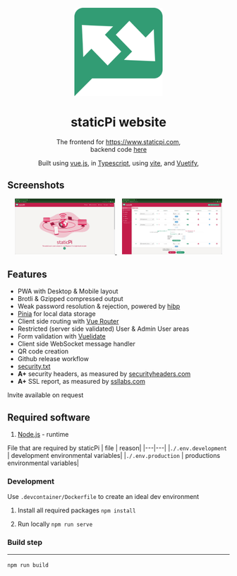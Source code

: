 <p align="center">
	<img src='./.github/logo.svg' width='200px'/>
</p>

<h1 align="center">staticPi website</h1>

<p align="center">
	The frontend for <a href='https://www.staticpi.com' target='_blank' rel='noopener noreferrer'>https://www.staticpi.com</a>,
	<br>backend code <a href='https://www.github.com/mrjackwills/staticpi_backend' target='_blank' rel='noopener noreferrer'>here</a>
</p>
<p align="center">
	Built using <a href='https://vuejs.org/' target='_blank' rel='noopener noreferrer'>vue.js</a>,
	in <a href='https://www.typescriptlang.org' target='_blank' rel='noopener noreferrer'>Typescript</a>,
	using <a href='https://vitejs.dev/' target='_blank' rel='noopener noreferrer'>vite</a>,
	and <a href='https://vuetifyjs.com/en/' target='_blank' rel='noopener noreferrer'>Vuetify</a>,
</p>


## Screenshots

<p align="center">
	<a href="https://raw.githubusercontent.com/mrjackwills/staticpi_vue/main/.github/screenshot_01.jpg" target='_blank' rel='noopener noreferrer'>
		<img src='./.github/screenshot_01.jpg' width='45%'/>
	</a>
	&nbsp;&nbsp;
	<a href="https://raw.githubusercontent.com/mrjackwills/staticpi_vue/main/.github/screenshot_02.jpg" target='_blank' rel='noopener noreferrer'>
		<img src='./.github/screenshot_02.jpg' width='45%'/>
	</a>
</p>


## Features

<ul>
	<li>PWA with Desktop & Mobile layout</li>
	<li>Brotli & Gzipped compressed output</li>
	<li>Weak password resolution & rejection, powered by <a href='https://haveibeenpwned.com/' target='_blank' rel='noopener noreferrer'>hibp</a></li>
	<li><a href="https://pinia.vuejs.org/" target='_blank' rel='noopener noreferrer'>Pinia</a> for local data storage</li>
	<li>Client side routing with <a href="https://router.vuejs.org/" target='_blank' rel='noopener noreferrer'>Vue Router</a></li>
	<li>Restricted (server side validated) User & Admin User areas</li>
	<li>Form validation with <a href="https://vuelidate.js.org/" target='_blank' rel='noopener noreferrer'>Vuelidate</a></li>
	<li>Client side WebSocket message handler</li>
	<li>QR code creation</li>
	<li>Github release workflow</li>
	<li><a href='https://securitytxt.org/' target='_blank' rel='noopener noreferrer'>security.txt</a></li>
	<li><strong>A+</strong> security headers, as measured by <a href='https://securityheaders.com/'  target='_blank' rel='noopener noreferrer'>securityheaders.com</a></li>
	<li><strong>A+</strong> SSL report, as measured by <a href='https://www.ssllabs.com/ssltest/'  target='_blank' rel='noopener noreferrer'>ssllabs.com</a></li>
	
</ul>

Invite available on request 

## Required software

1) <a href='https://nodejs.org/en/' target='_blank' rel='noopener noreferrer'>Node.js</a> - runtime

File that are required by staticPi
| file | reason|
|---|---|
|```./.env.development```	| development environmental variables|
|```./.env.production```	| productions environmental variables|

### Development

Use `.devcontainer/Dockerfile` to create an ideal dev environment

1) Install all required packages ```npm install```

2) Run locally ```npm run serve```

### Build step
---
```npm run build```